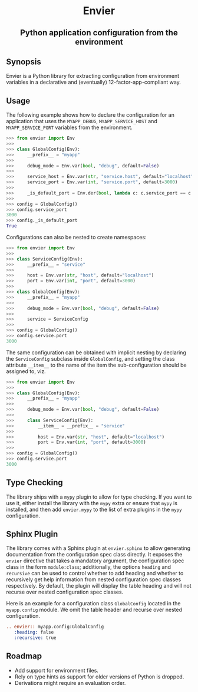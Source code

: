 <h1 align="center">Envier</h1>
<h2 align="center">Python application configuration from the environment</h2>

## Synopsis

Envier is a Python library for extracting configuration from environment
variables in a declarative and (eventually) 12-factor-app-compliant way.


## Usage

The following example shows how to declare the configuration for an application
that uses the `MYAPP_DEBUG`, `MYAPP_SERVICE_HOST` and `MYAPP_SERVICE_PORT`
variables from the environment.

~~~ python
>>> from envier import Env
>>> 
>>> class GlobalConfig(Env):
>>>     __prefix__ = "myapp"
>>>     
>>>     debug_mode = Env.var(bool, "debug", default=False)
>>> 
>>>     service_host = Env.var(str, "service.host", default="localhost")
>>>     service_port = Env.var(int, "service.port", default=3000)
>>> 
>>>     _is_default_port = Env.der(bool, lambda c: c.service_port == c.spec.service_port.default)
>>> 
>>> config = GlobalConfig()
>>> config.service_port
3000
>>> config._is_default_port
True
~~~

Configurations can also be nested to create namespaces:

~~~ python
>>> from envier import Env
>>> 
>>> class ServiceConfig(Env):
>>>     __prefix__ = "service"
>>> 
>>>     host = Env.var(str, "host", default="localhost")
>>>     port = Env.var(int, "port", default=3000)
>>> 
>>> class GlobalConfig(Env):
>>>     __prefix__ = "myapp"
>>>     
>>>     debug_mode = Env.var(bool, "debug", default=False)
>>> 
>>>     service = ServiceConfig
>>> 
>>> config = GlobalConfig()
>>> config.service.port
3000
~~~

The same configuration can be obtained with implicit nesting by declaring the
`ServiceConfig` subclass inside `GlobalConfig`, and setting the class attribute
`__item__` to the name of the item the sub-configuration should be assigned to,
viz.

~~~ python
>>> from envier import Env
>>> 
>>> class GlobalConfig(Env):
>>>     __prefix__ = "myapp"
>>>     
>>>     debug_mode = Env.var(bool, "debug", default=False)
>>> 
>>>     class ServiceConfig(Env):
>>>         __item__ = __prefix__ = "service"
>>>         
>>>         host = Env.var(str, "host", default="localhost")
>>>         port = Env.var(int, "port", default=3000)
>>> 
>>> config = GlobalConfig()
>>> config.service.port
3000
~~~


## Type Checking

The library ships with a `mypy` plugin to allow for type checking. If you want
to use it, either install the library with the `mypy` extra or ensure that
`mypy` is installed, and then add `envier.mypy` to the list of extra plugins in
the `mypy` configuration.


## Sphinx Plugin

The library comes with a Sphinx plugin at `envier.sphinx` to allow generating
documentation from the configuration spec class directly. It exposes the
``envier`` directive that takes a mandatory argument, the configuration spec
class in the form `module:class`; additionally, the options `heading` and
`recursive` can be used to control whether to add heading and whether to
recursively get help information from nested configuration spec classes
respectively. By default, the plugin will display the table heading and will not
recurse over nested configuration spec classes.

Here is an example for a configuration class `GlobalConfig` located in the
`myapp.config` module. We omit the table header and recurse over nested
configuration.

~~~ rst
.. envier:: myapp.config:GlobalConfig
   :heading: false
   :recursive: true
~~~

## Roadmap

- Add support for environment files.
- Rely on type hints as support for older versions of Python is dropped.
- Derivations might require an evaluation order.
